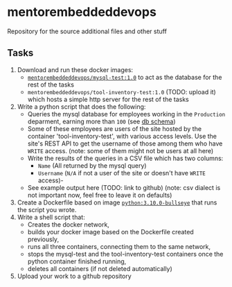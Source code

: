 # mentorembeddeddevops

Repository for the source additional files and other stuff

## Tasks

1. Download and run these docker images:
	- [`mentorembeddeddevops/mysql-test:1.0`](https://hub.docker.com/r/mentorembeddeddevops/mysql-test) to act as the database for the rest of the tasks
	- `mentorembeddeddevops/tool-inventory-test:1.0` (TODO: upload it) which hosts a simple http server for the rest of the tasks
2. Write a python script that does the following:
	- Queries the mysql database for employees working in the `Production` deparment, earning more than `100` (see [db schema](https://hub.docker.com/r/mentorembeddeddevops/mysql-test))
	- Some of these employees are users of the site hosted by the container 'tool-inventory-test', with various access levels. Use the site's REST API to get the username of those among them who have `WRITE` access. (note: some of them might not be users at all here)
	- Write the results of the queries in a CSV file which has two columns:
		- `Name` (All returned by the mysql query)
		- `Username` (`N/A` if not a user of the site or doesn't have `WRITE` access)-
	- See example output here (TODO: link to github) (note: csv dialect is not important now, feel free to leave it on defaults)
3. Create a Dockerfile based on image [`python:3.10.0-bullseye`](https://hub.docker.com/_/python) that runs the script you wrote.
4. Write a shell script that:
	- Creates the docker network,
	- builds your docker image based on the Dockerfile created previously,
	- runs all three containers, connecting them to the same network,
	- stops the mysql-test and the tool-inventory-test containers once the python container finished running,
	- deletes all containers (if not deleted automatically)
5. Upload your work to a github repository
